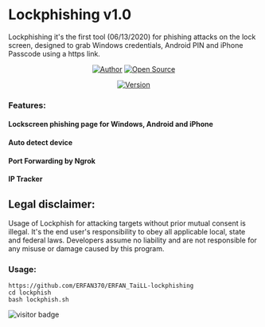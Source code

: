 # Lockphishing v1.0

Lockphishing it's the first tool (06/13/2020) for phishing attacks on the lock screen, designed to grab Windows credentials, Android PIN and iPhone Passcode using a https link.


<p align="center">
<a href="https://github.com/ERFAN370/ERFAN_TAiLL-lockphishing"><img title="Author" src="https://img.shields.io/badge/Author-Jason Jerry-red.svg?style=for-the-badge&logo=github"></a>
<a href="#"><img title="Open Source" src="https://img.shields.io/badge/Open%20Source-%E2%9D%A4-green?style=for-the-badge"></a>
</p>
<p align="center">
<a href="#"><img title="Version" src="https://img.shields.io/badge/Version-1.0-green.svg?style=flat-square"></a>
<a href="https://github.com/https://github.com/ERFAN370/ERFAN_TAiLL-lockphishing"></a>
</p>

### Features:

#### Lockscreen phishing page for Windows, Android and iPhone
#### Auto detect device
#### Port Forwarding by Ngrok
#### IP Tracker

## Legal disclaimer:

Usage of Lockphish for attacking targets without prior mutual consent is illegal. It's the end user's responsibility to obey all applicable local, state and federal laws. Developers assume no liability and are not responsible for any misuse or damage caused by this program. 

### Usage:
```
https://github.com/ERFAN370/ERFAN_TaiLL-lockphishing
cd lockphish
bash lockphish.sh
```

<p>
<img src="https://visitor-badge.laobi.icu/badge?page_id=ERFA370" alt="visitor badge"/>
</p>
